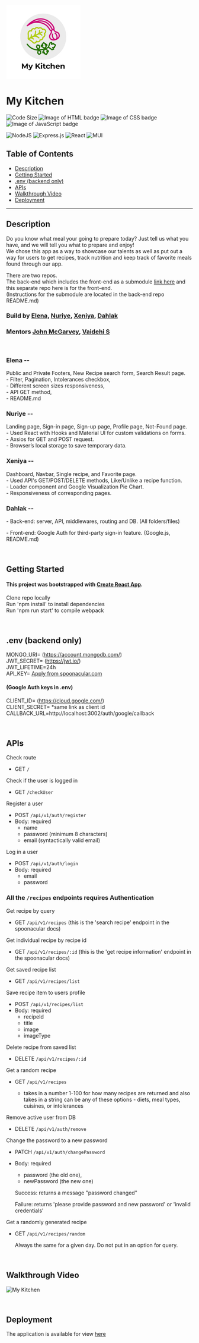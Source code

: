 ![alt text](/public/MyKitchenLogo.png)

# My Kitchen
![Code Size](https://img.shields.io/github/languages/code-size/Code-the-Dream-School/MyKitchenApp-front)
![Image of HTML badge](https://img.shields.io/badge/HTML-2.0%25-orange) 
![Image of CSS badge](https://img.shields.io/badge/CSS-3.8%25-purple)
![Image of JavaScript badge](https://img.shields.io/badge/JavaScript-94.2%25-yellow)    

![NodeJS](https://img.shields.io/badge/node.js-6DA55F?style=for-the-badge&logo=node.js&logoColor=white)
![Express.js](https://img.shields.io/badge/express.js-%23404d59.svg?style=for-the-badge&logo=express&logoColor=%2361DAFB)
![React](https://img.shields.io/badge/react-%2320232a.svg?style=for-the-badge&logo=react&logoColor=%2361DAFB)
![MUI](https://img.shields.io/badge/MUI-%230081CB.svg?style=for-the-badge&logo=mui&logoColor=white)

## Table of Contents
* [Description](#description)
* [Getting Started](#getting-started)
* [.env (backend only)](#env-backend-only)
* [APIs](#apis)
* [Walkthrough Video](#walkthrough-video)
* [Deployment](#deployment)

***

## Description

Do you know what meal your going to prepare today? Just tell us what you have, and we will tell you what to prepare and enjoy!  
We chose this app as a way to showcase our talents as well as put out a way for users to get recipes, track nutrition and keep track of favorite meals found through our app.

There are two repos.    
The back-end which includes the front-end as a submodule [link here](https://github.com/Code-the-Dream-School/MyKitchenApp-back) and this separate repo here is for the front-end.    
(Instructions for the submodule are located in the back-end repo README.md)    

### Build by [Elena](https://github.com/elenamagay), [Nuriye](https://github.com/nuriyealp), [Xeniya](https://github.com/XeniyaDob), [Dahlak](https://github.com/Dahlak76)

### Mentors [John McGarvey](https://github.com/jrmcgarvey), [Vaidehi S](https://github.com/CodergirlVS)   
<br />

### Elena --
Public and Private Footers, New Recipe search form, Search Result page.   
 \- Filter, Pagination, Intolerances checkbox,   
 \- Different screen sizes responsiveness,   
 \- API GET method,   
 \- README.md

### Nuriye --
Landing page, Sign-in page, Sign-up page, Profile page, Not-Found page.    
\- Used React with Hooks and Material UI for custom validations on forms.    
\- Axsios for GET and POST request.    
\- Browser’s local storage to save temporary data.

### Xeniya --
Dashboard, Navbar, Single recipe, and Favorite page.      
\- Used API's GET/POST/DELETE methods, Like/Unlike a recipe function.    
\- Loader component and Google Visualization Pie Chart.    
\- Responsiveness of corresponding pages.   

### Dahlak -- 
\- Back-end: server, API, middlewares, routing and DB. (All folders/files)  

\- Front-end: Google Auth for third-party sign-in feature. (Google.js, README.md)  

<br />

## Getting Started  
#### This project was bootstrapped with [Create React App](https://github.com/facebook/create-react-app).
Clone repo locally    
Run 'npm install' to install dependencies   
Run 'npm run start' to compile webpack  

<br />

## .env (backend only)   
MONGO_URI=  (https://account.mongodb.com/)    
JWT_SECRET=  (https://jwt.io/)   
JWT_LIFETIME=24h    
API_KEY= [Apply from spoonacular.com](https://spoonacular.com/food-api)    
#### (Google Auth keys in .env)      
CLIENT_ID=  (https://cloud.google.com/)    
CLIENT_SECRET= *same link as client id      
CALLBACK_URL=http://localhost:3002/auth/google/callback     

<br />

## APIs

Check route

- GET `/`

Check if the user is logged in

- GET `/checkUser`

Register a user

- POST `/api/v1/auth/register`
- Body: required
  - name
  - password (minimum 8 characters)
  - email (syntactically valid email)

Log in a user

- POST `/api/v1/auth/login`
- Body: required
  - email
  - password

### All the `/recipes` endpoints requires Authentication

Get recipe by query

- GET `/api/v1/recipes`
  (this is the 'search recipe' endpoint in the spoonacular docs)

Get individual recipe by recipe id

- GET `/api/v1/recipes/:id`
  (this is the 'get recipe information' endpoint in the spoonacular docs)

Get saved recipe list

- GET `/api/v1/recipes/list`

Save recipe item to users profile

- POST `/api/v1/recipes/list`
- Body: required
  - recipeId
  - title
  - image
  - imageType

Delete recipe from saved list

- DELETE `/api/v1/recipes/:id`

Get a random recipe

- GET `/api/v1/recipes`

  - takes in a number 1-100 for how many recipes are returned and also takes in a string
    can be any of these options - diets, meal types, cuisines, or intolerances

Remove active user from DB

- DELETE `/api/v1/auth/remove`

Change the password to a new password

- PATCH `/api/v1/auth/changePassword`
- Body: required

  - password (the old one),
  - newPassword (the new one)

  Success: returns a message "password changed"

  Failure: returns 'please provide password and new password' or 'invalid credentials'

Get a randomly generated recipe

- GET `/api/v1/recipes/random`

  Always the same for a given day. Do not put in an option for query. 

<br />

## Walkthrough Video

![My Kitchen](https://user-images.githubusercontent.com/74130107/208176025-7d57dbed-75d7-4fe6-99b7-5eadf1661a07.gif)

<br />

## Deployment 
The application is available for view [here](https://my-kitchen.onrender.com)
